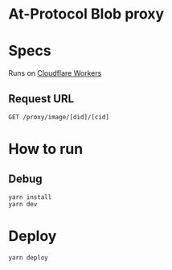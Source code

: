 At-Protocol Blob proxy
=====

# Specs

Runs on [Cloudflare Workers](https://workers.cloudflare.com/)


## Request URL

```
GET /proxy/image/[did]/[cid]
```


# How to run

## Debug

```shell
yarn install
yarn dev
```

# Deploy

```shell
yarn deploy
```
